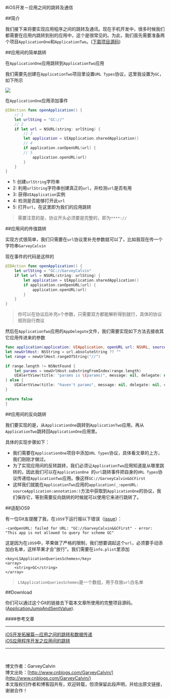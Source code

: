 #iOS开发－应用之间的跳转及通信

##简介

我们接下来将要实现应用程序之间的跳转及通讯。现在手机开发中，很多时候我们都需要在应用内跳转到别的应用中，这个是很常见的。为此，我们首先需要准备两个项目`ApplicationOne`和`ApplicationTwo`。([下载项目源码](https://github.com/GarveyCalvin/ApplicationJumpAndSentValue))

##应用间的简单跳转

在`ApplicationOne`应用跳转到`ApplicationTwo`应用

我们需要先创建在`ApplicationTwo`项目里设置`URL Types`协议，这里我设置为`GC`，如下所示

![](img/URL_Types.png)

在`ApplicationOne`应用添加事件

```swift
@IBAction func openApplication() {
	// 1
    let urlSting = "GC://"
    // 2
    if let url = NSURL(string: urlSting) {
	    // 3
        let application = UIApplication.sharedApplication()
        // 4
        if application.canOpenURL(url) {
        // 5
            application.openURL(url)
        }
    }
}
```

* 1: 创建`urlString`字符串
* 2: 利用`urlString`字符串创建真正的`url`，并检测`url`是否有用
* 3: 获得`UIApplication`实例
* 4: 检测是否能够打开此`url`
* 5: 打开`url`，在这里即为我们的应用跳转

> 需要注意的是，协议开头必须要是完整的，即为`****://`

##应用间的传值跳转

实现方式很简单，我们只需要在`url`协议里补充参数就可以了，比如我现在传一个字符串`GarveyCalvin`

现在事件的代码是这样的

```swift
@IBAction func openApplication() {
    let urlSting = "GC://GarveyCalvin"
    if let url = NSURL(string: urlSting) {
        let application = UIApplication.sharedApplication()
        if application.canOpenURL(url) {
            application.openURL(url)
        }
    }
}
```

> 你可以在协议后补充`n`个参数，只需要双方都能解析得到就行，具体的协议规则自行商议

然后在`ApplicationTwo`应用的`AppDelegate`文件，我们需要实现如下方法去接收其它应用传进来的参数

```swift
func application(application: UIApplication, openURL url: NSURL, sourceApplication: String?, annotation: AnyObject?) -> Bool {
let newUrlHost: NSString = url.absoluteString ?? ""
let range = newUrlHost.rangeOfString("//")
    
if range.length != NSNotFound {
    let params = newUrlHost.substringFromIndex(range.length)
    UIAlertView(title: "params is \(params)", message: nil, delegate: nil, cancelButtonTitle: "Confirm").show()
} else {
    UIAlertView(title: "haven't params", message: nil, delegate: nil, cancelButtonTitle: "Confirm").show()
}
    
return false
}
```

##应用间的反向跳转

我们要实现的是，从`ApplicationOne`跳转到`ApplicationTwo`应用，再从`ApplicationTwo`跳转回`ApplicationOne`应用里。

具体的实现步骤如下：

* 我们需要在`ApplicationOne`项目中添加`URL Types`协议，具体看文章的上方，我们刚刚才做过。
* 为了实现应用间的反转跳转，我们必须让`ApplicationTwo`应用知道是从哪里跳转的，因此我们可以在`ApplicationOne `的`url`跳转事件把自身的`URL Types`协议传递给`ApplicationTwo`应用。像这样`GC://GarveyCalvin&GCFirst`
* 这样我们就能在`ApplicationTwo`应用的`application(_:openURL: sourceApplication:annotation:)`方法中获取到`ApplicationOne`的协议，我们保存它，等到需要反向跳转的时候就可以使用它来进行跳转了。

##适配iOS9

有一位Git友提醒了我，在`iOS9`下运行报以下错误（[issue](https://github.com/GarveyCalvin/ApplicationJumpAndSentValue/issues/1)）：

```
-canOpenURL: failed for URL: "GC://GarveyCalvin&GCFirst" - error: "This app is not allowed to query for scheme GC"
```

这是因为在`iOS9`中，苹果做了严格的限制，我们想要调起这个`url`，必须要手动添加白名单，这样苹果才会"放行"。我们需要在`info.plist`里添加

```
<key>LSApplicationQueriesSchemes</key>
<array>
	<string>GC</string>
</array>
```

> `LSApplicationQueriesSchemes`是一个数组，用于存放`url`白名单

##Download

你们可以通过这个Git的链接去下载本文章所使用的完整项目源码。([ApplicationJumpAndSentValue](https://github.com/GarveyCalvin/ApplicationJumpAndSentValue)).

####参考文章

---

[iOS开发拓展篇—应用之间的跳转和数据传递](http://www.cnblogs.com/wendingding/p/3972034.html)<br>
[iOS应用程序开发之应用间的跳转](http://www.cnblogs.com/letougaozao/p/3979096.html)


---
<br>

博文作者：GarveyCalvin<br>
博文出处：[http://www.cnblogs.com/GarveyCalvin/](http://www.cnblogs.com/GarveyCalvin/)<br>
本文版权归作者和博客园共有，欢迎转载，但须保留此段声明，并给出原文链接，谢谢合作！